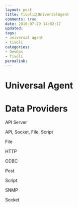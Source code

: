 ```yaml
---
layout: post
title: Tivoli之UniversalAgent
comments: true
date: 2016-07-29 14:02:17
updated:
tags:
- universal agent
- tivoli
categories:
- DevOps
- Tivoli
permalink:
---
```


# Universal Agent


# Data Providers

API Server

API, Socket, File, Script

File

HTTP

ODBC

Post

Script

SNMP

Socket
